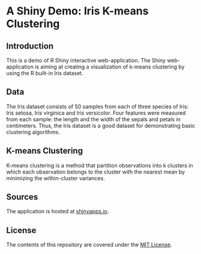 # A Shiny Demo: Iris K-means Clustering

## Introduction

This is a demo of R Shiny interactive web-application. The Shiny web-application is aiming at creating a visualization of k-means clustering by using the R built-in Iris dataset. 

## Data

The Iris dataset consists of 50 samples from each of three species of Iris: Iris setosa, Iris virginica and Iris versicolor. Four features were measured from each sample: the length and the width of the sepals and petals in centimeters. Thus, the Iris dataset is a good dataset for demonstrating basic clustering algorithms. 

## K-means Clustering

K-means clustering is a method that partition observations into k clusters in which each observation belongs to the cluster with the nearest mean by minimizing the within-cluster variances. 

## Sources

The application is hosted at [shinyapps.io](https://zhenghaoxiao.shinyapps.io/shiny_demo/).

## License
The contents of this repository are covered under the [MIT License](LICENSE).
